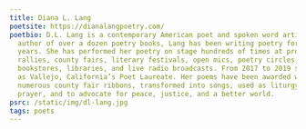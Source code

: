 ```yaml
---
title: Diana L. Lang
poetsite: https://dianalangpoetry.com/
poetbio: D.L. Lang is a contemporary American poet and spoken word artist. The
  author of over a dozen poetry books, Lang has been writing poetry for over 25
  years. She has performed her poetry on stage hundreds of times at protest
  rallies, county fairs, literary festivals, open mics, poetry circles,
  bookstores, libraries, and live radio broadcasts. From 2017 to 2019 she served
  as Vallejo, California’s Poet Laureate. Her poems have been awarded with
  numerous county fair ribbons, transformed into songs, used as liturgy for
  prayer, and to advocate for peace, justice, and a better world.
psrc: /static/img/dl-lang.jpg
tags: poets
---
```


